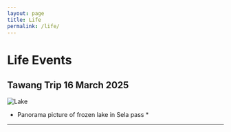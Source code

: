 ```yaml
---
layout: page
title: Life
permalink: /life/
---
```


# Life Events

<!--
  To add a new event:
  1. Upload your image to the `assets/images/` directory (or wherever you store images).
  2. Copy the block below for each event and update the image path, date, and caption.

    ## Event Title Here

    ![Alt text for accessibility](/assets/events/your-image.jpg)
    *Caption describing the event, when it happened, and any thoughts you'd like to share.*

    ---

-->

## Tawang Trip 16 March 2025
![Lake](/assets/events/tawang.JPEG)
* Panorama picture of frozen lake in Sela pass *
---


